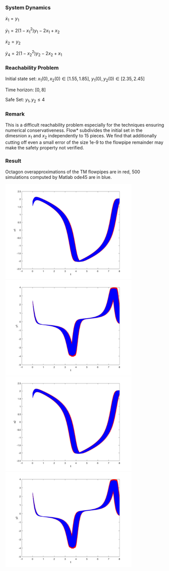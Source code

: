 ### System Dynamics

$\dot{x}_1 = y_1$

$\dot{y}_1 = 2 (1 - x_1^2) y_1 - 2 x_1 + x_2$

$\dot{x}_2 = y_2$

$\dot{y}_4 = 2 (1 - x_2^2) y_2 - 2 x_2 + x_1$



### Reachability Problem

Initial state set: $x_1(0),x_2(0) \in {[1.55,1.85]}$, $y_1(0),y_2(0) \in {[2.35,2.45]}$


Time horizon: $[0,8]$


Safe Set: $y_1,y_2\leq 4$


### Remark

This is a difficult reachability problem especially for the techniques ensuring numerical conservativeness. Flow\* subdivides the initial set in the dimesnion $x_1$ and $x_2$ independently to $15$ pieces. We find that additionally cutting off even a small error of the size 1e-9 to the flowpipe remainder may make the safety property not verified.


### Result

Octagon overapproximations of the TM flowpipes are in red, 500 simulations computed by Matlab ode45 are in blue.

<img src='../../../images/benchmarks/coupled_vanderpol_t_x1.png' width='400'>

<img src='../../../images/benchmarks/coupled_vanderpol_t_y1.png' width='400'>

<img src='../../../images/benchmarks/coupled_vanderpol_t_x2.png' width='400'>

<img src='../../../images/benchmarks/coupled_vanderpol_t_y2.png' width='400'>
